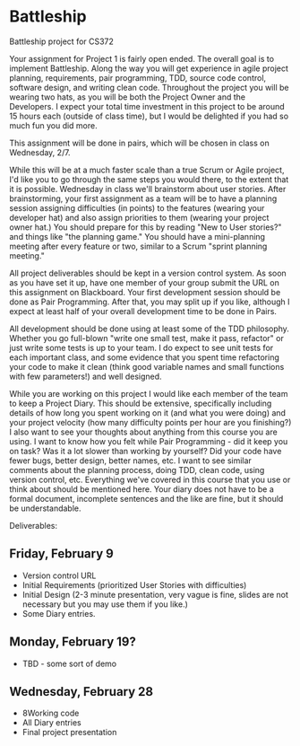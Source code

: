 # Battleship
Battleship project for CS372

Your assignment for Project 1 is fairly open ended. The overall goal is to implement Battleship. Along the way you will get experience in agile project planning, requirements, pair programming, TDD, source code control, software design, and writing clean code. Throughout the project you will be wearing two hats, as you will be both the Project Owner and the Developers. I expect your total time investment in this project to be around 15 hours each (outside of class time), but I would be delighted if you had so much fun you did more.

This assignment will be done in pairs, which will be chosen in class on Wednesday, 2/7.

While this will be at a much faster scale than a true Scrum or Agile project, I'd like you to go through the same steps you would there, to the extent that it is possible. Wednesday in class we'll brainstorm about user stories. After brainstorming, your first assignment as a team will be to have a planning session assigning difficulties (in points) to the features (wearing your developer hat) and also assign priorities to them (wearing your project owner hat.) You should prepare for this by reading "New to User stories?" and things like "the planning game." You should have a mini-planning meeting after every feature or two, similar to a Scrum "sprint planning meeting."

All project deliverables should be kept in a version control system. As soon as you have set it up, have one member of your group submit the URL on this assignment on Blackboard. Your first development session should be done as Pair Programming. After that, you may split up if you like, although I expect at least half of your overall development time to be done in Pairs.

All development should be done using at least some of the TDD philosophy. Whether you go full-blown "write one small test, make it pass, refactor" or just write some tests is up to your team. I do expect to see unit tests for each important class, and some evidence that you spent time refactoring your code to make it clean (think good variable names and small functions with few parameters!) and well designed.

While you are working on this project I would like each member of the team to keep a Project Diary. This should be extensive, specifically including details of how long you spent working on it (and what you were doing) and your project velocity (how many difficulty points per hour are you finishing?) I also want to see your thoughts about anything from this course you are using. I want to know how you felt while Pair Programming - did it keep you on task? Was it a lot slower than working by yourself? Did your code have fewer bugs, better design, better names, etc. I want to see similar comments about the planning process, doing TDD, clean code, using version control, etc. Everything we've covered in this course that you use or think about should be mentioned here. Your diary does not have to be a formal document, incomplete sentences and the like are fine, but it should be understandable.

Deliverables:

## Friday, February 9
* Version control URL
* Initial Requirements (prioritized User Stories with difficulties)
* Initial Design (2-3 minute presentation, very vague is fine, slides are not necessary but you may use them if you like.)
* Some Diary entries.

## Monday, February 19?
* TBD - some sort of demo

## Wednesday, February 28
* 8Working code
* All Diary entries
* Final project presentation
